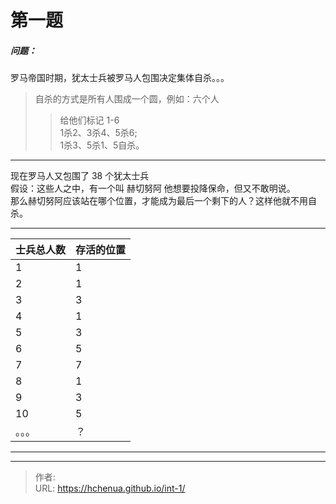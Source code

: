 # 第一题

##### 问题：
罗马帝国时期，犹太士兵被罗马人包围决定集体自杀。。。  
> 自杀的方式是所有人围成一个圆，例如：六个人
>> 给他们标记 1-6  
1杀2、3杀4、5杀6;  
1杀3、5杀1、5自杀。
***
现在罗马人又包围了 38 个犹太士兵  
假设：这些人之中，有一个叫 赫切努阿 他想要投降保命，但又不敢明说。  
那么赫切努阿应该站在哪个位置，才能成为最后一个剩下的人？这样他就不用自杀。
***
| 士兵总人数 | 存活的位置 |
| ------ | ----------- |
|   1    | 1           |
|   2    | 1           |
|   3    | 3           |
| 4      | 1           |
| 5      | 3           |
| 6      | 5           |
| 7      | 7           |
| 8      | 1           |
| 9      | 3           |
| 10     | 5           |
| 。。。  | ？          |
***

<!--more-->


---

> 作者: <no value>  
> URL: https://hchenua.github.io/int-1/  

